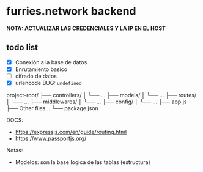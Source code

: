 # furries.network backend
**NOTA: ACTUALIZAR LAS CREDENCIALES Y LA IP EN EL HOST**

## todo list
* [x] Conexión a la base de datos
* [x] Enrutamiento basico
* [ ] cifrado de datos
* [x] urlencode BUG: ```undefined```

project-root/
  ├── controllers/
  │    └── ...
  ├── models/
  │    └── ...
  ├── routes/
  │    └── ...
  ├── middlewares/
  │    └── ...
  ├── config/
  │    └── ...
  ├── app.js
  ├── Other files...
  └── package.json
  
DOCS:
- https://expressjs.com/en/guide/routing.html
- https://www.passportjs.org/

Notas:
- Modelos: son la base logica de las tablas (estructura)
